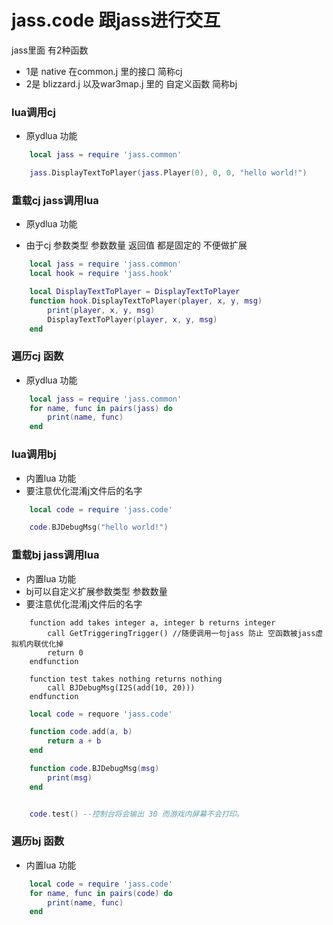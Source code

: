 # jass.code 跟jass进行交互 

jass里面 有2种函数  

* 1是 native 在common.j 里的接口 简称cj  
* 2是 blizzard.j 以及war3map.j 里的 自定义函数 简称bj


### lua调用cj 
* 原ydlua 功能

```lua
    local jass = require 'jass.common'

    jass.DisplayTextToPlayer(jass.Player(0), 0, 0, "hello world!")
```


### 重载cj jass调用lua  
* 原ydlua 功能 

* 由于cj 参数类型 参数数量 返回值 都是固定的 不便做扩展

```lua
    local jass = require 'jass.common'
    local hook = require 'jass.hook'

    local DisplayTextToPlayer = DisplayTextToPlayer
    function hook.DisplayTextToPlayer(player, x, y, msg)
        print(player, x, y, msg)
        DisplayTextToPlayer(player, x, y, msg)
    end
```

### 遍历cj 函数
* 原ydlua 功能 

```lua
    local jass = require 'jass.common'
    for name, func in pairs(jass) do 
        print(name, func)
    end

```

### lua调用bj 
* 内置lua 功能
* 要注意优化混淆j文件后的名字

```lua
    local code = require 'jass.code'

    code.BJDebugMsg("hello world!")

```

### 重载bj jass调用lua
* 内置lua 功能
* bj可以自定义扩展参数类型 参数数量 
* 要注意优化混淆j文件后的名字

```jass
    function add takes integer a, integer b returns integer 
        call GetTriggeringTrigger() //随便调用一句jass 防止 空函数被jass虚拟机内联优化掉
        return 0
    endfunction

    function test takes nothing returns nothing
        call BJDebugMsg(I2S(add(10, 20)))
    endfunction
```

```lua
    local code = requore 'jass.code'

    function code.add(a, b)
        return a + b
    end 

    function code.BJDebugMsg(msg)
        print(msg)
    end 


    code.test() --控制台将会输出 30 而游戏内屏幕不会打印。

```

### 遍历bj 函数
* 内置lua 功能

```lua
    local code = require 'jass.code'
    for name, func in pairs(code) do 
        print(name, func)
    end

```